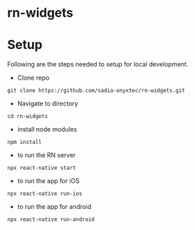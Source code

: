 # rn-widgets

# Setup
Following are the steps needed to setup for local development.

* Clone repo
```
git clone https://github.com/sadia-onyxtec/rn-widgets.git
```

* Navigate to directory
```
cd rn-widgets
```
* install node modules
```
npm install
```
* to run the RN server
```
npx react-native start
```
* to run the app for iOS
```
npx react-native run-ios
```
* to run the app for android
```
npx react-native run-android
